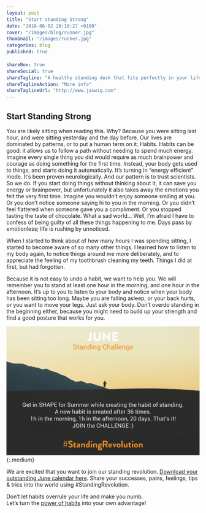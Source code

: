 ```yaml
---
layout: post
title: "Start standing Strong"
date: "2016-06-02 20:10:27 +0100"
cover: "/images/blog/runner.jpg"
thumbnail: "/images/runner.jpg"
categories: blog
published: true

shareBox: true
shareSocial: true
shareTagline: "A healthy standing desk that fits perfectly in your life"
shareTaglineAction: "More info"
shareTaglineUrl: "http://www.jaswig.com"
---
```


## Start Standing Strong

You are likely sitting when reading this. Why? Because you were sitting last hour, and were sitting yesterday and the day before. Our lives are dominated by patterns, or to put a human term on it: Habits. 
Habits can be good: it allows us to follow a path without needing to spend much energy. Imagine every single thing you did would require as much brainpower and courage as doing something for the first time. Instead, your body gets used to things, and starts doing it automatically. It’s turning in “energy efficient” mode. It’s been proven neurologically. And our pattern is to trust scientists. So we do. 
If you start doing things without thinking about it, it can save you energy or brainpower, but unfortunately it also takes away the emotions you felt the very first time. Imagine you wouldn’t enjoy someone smiling at you. Or you don’t notice someone saying hi to you in the morning. Or you didn’t feel flattered when someone gave you a compliment. Or you stopped tasting the taste of chocolate. What a sad world… 
Well, I’m afraid I have to confess of being guilty of all these things happening to me. Days pass by emotionless; life is rushing by unnoticed. 

When I started to think about of how many hours I was spending sitting, I started to become aware of so many other things. I learned how to listen to my body again, to notice things around me more deliberately, and to appreciate the feeling of my toothbrush cleaning my teeth. Things I did at first, but had forgotten. 

Because it is not easy to undo a habit, we want to help you. We will remember you to stand at least one hour in the morning, and one hour in the afternoon. It’s up to you to listen to your body and notice when your body has been sitting too long. Maybe you are falling asleep, or your back hurts, or you want to move your legs. Just ask your body. Don’t overdo standing in the beginning either, because you might need to build up your strength and find a good posture that works for you. 

![standing challenge](/images/blog/standingchallenge.jpg){:.medium}

We are excited that you want to join our standing revolution. [Download your outstanding June calendar here](/images/blog/outstandingjune.pdf). Share your successes, pains, feelings, tips & trics into the world using #StandingRevolution.

Don’t let habits overrule your life and make you numb.  
Let’s turn the [power of habits](http://charlesduhigg.com/the-power-of-habit/) into your own advantage! 
